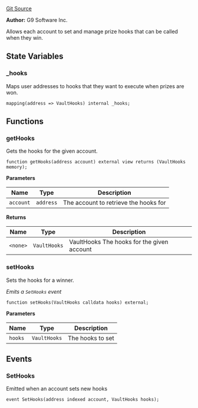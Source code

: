 [Git Source](https://github.com/GenerationSoftware/pt-v5-vault/blob/20fa85c88da69db10b7e4f1a2b1d9cc5b6bca536/src/abstract/HookManager.sol)

**Author:**
G9 Software Inc.

Allows each account to set and manage prize hooks that can be called when they win.


## State Variables
### _hooks
Maps user addresses to hooks that they want to execute when prizes are won.


```solidity
mapping(address => VaultHooks) internal _hooks;
```


## Functions
### getHooks

Gets the hooks for the given account.


```solidity
function getHooks(address account) external view returns (VaultHooks memory);
```
**Parameters**

|Name|Type|Description|
|----|----|-----------|
|`account`|`address`|The account to retrieve the hooks for|

**Returns**

|Name|Type|Description|
|----|----|-----------|
|`<none>`|`VaultHooks`|VaultHooks The hooks for the given account|


### setHooks

Sets the hooks for a winner.

*Emits a `SetHooks` event*


```solidity
function setHooks(VaultHooks calldata hooks) external;
```
**Parameters**

|Name|Type|Description|
|----|----|-----------|
|`hooks`|`VaultHooks`|The hooks to set|


## Events
### SetHooks
Emitted when an account sets new hooks


```solidity
event SetHooks(address indexed account, VaultHooks hooks);
```

